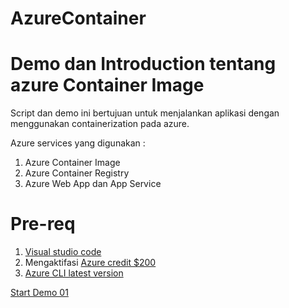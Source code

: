 # AzureContainer
# Demo dan Introduction tentang azure Container Image

Script dan demo ini bertujuan untuk menjalankan aplikasi dengan menggunakan containerization pada azure. 

Azure services yang digunakan : 
1. Azure Container Image
2. Azure Container Registry
3. Azure Web App dan App Service


# Pre-req 
1. [Visual studio code](https://code.visualstudio.com/) 
2. Mengaktifasi [Azure credit $200](https://azure.microsoft.com/en-us/free/) 
3. [Azure CLI latest version](https://docs.microsoft.com/en-us/cli/azure/install-azure-cli)

[Start Demo 01](https://github.com/maadityo/AzureContainer/blob/main/1.%20Azure%20Container%20Registry) 
